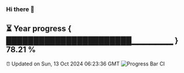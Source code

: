 ### Hi there 👋
⏳ Year progress { ███████████████████████▁▁▁▁▁▁▁ } 78.21 %
---
⏰ Updated on Sun, 13 Oct 2024 06:23:36 GMT
![Progress Bar CI](https://github.com/liununu/liununu/workflows/Progress%20Bar%20CI/badge.svg)
